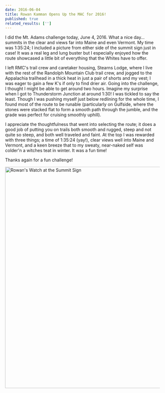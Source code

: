 ```yaml
---
date: 2016-06-04
title: Rowan Kamman Opens Up the MAC for 2016!
published: true
related_results: ['']
---
```


<p>I did the Mt. Adams challenge today, June 4, 2016. What a nice day… summits in the clear and views far into Maine and even Vermont. My time was 1:35:24; I included a picture from either side of the summit sign just in case! It was a real leg and lung buster but I especially enjoyed how the route showcased a little bit of everything that the Whites have to offer.</p>
<p>I left RMC's trail crew and caretaker housing, Stearns Lodge, where I live with the rest of the Randolph Mountain Club trail crew, and jogged to the Appalachia trailhead in a thick heat in just a pair of shorts and my vest; I was eager to gain a few K's if only to find drier air. Going into the challenge, I thought I might be able to get around two hours. Imagine my surprise when I got to Thunderstorm Junction at around 1:30! I was tickled to say the least. Though I was pushing myself just below redlining for the whole time, I found most of the route to be runable (particularly on Gulfside, where the stones were stacked flat to form a smooth path through the jumble, and the grade was perfect for cruising smoothly uphill).</p>
<p>I appreciate the thoughtfulness that went into selecting the route; it does a good job of putting you on trails both smooth and rugged, steep and not quite so steep, and both well traveled and faint. At the top I was rewarded with three things; a time of 1:35:24 (yay!), clear views well into Maine and Vermont, and a keen breeze that to my sweaty, near-naked self was colder'n a witches teat in winter. It was a fun time!</p>
<p>Thanks again for a fun challenge!</p>
<img src="/images/uploads/kamman-2016.jpg" alt="Rowan's Watch at the Summit Sign" width="1280" height="720" class="img-fluid">

